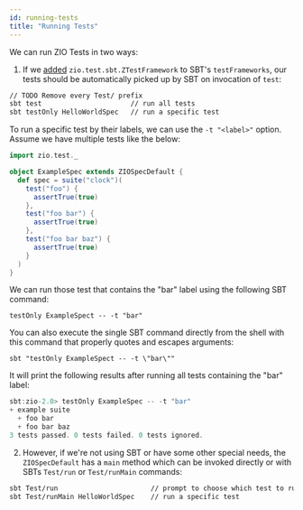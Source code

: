 ```yaml
---
id: running-tests
title: "Running Tests"
---
```


We can run ZIO Tests in two ways:

1. If we [added](installation.md) `zio.test.sbt.ZTestFramework` to SBT's `testFrameworks`, our tests should be automatically picked up by SBT on invocation of `test`:

```bash
// TODO Remove every Test/ prefix
sbt test                      // run all tests
sbt testOnly HelloWorldSpec   // run a specific test
```

To run a specific test by their labels, we can use the `-t "<label>"` option. Assume we have multiple tests like the below:

```scala mdoc:compile-only
import zio.test._

object ExampleSpec extends ZIOSpecDefault {
  def spec = suite("clock")(
    test("foo") {
      assertTrue(true)
    },
    test("foo bar") {
      assertTrue(true)
    },
    test("foo bar baz") {
      assertTrue(true)
    }
  )
}
```

We can run those test that contains the "bar" label using the following SBT command:
```
testOnly ExampleSpect -- -t "bar"
```
You can also execute the single SBT command directly from the shell with this command that properly quotes and escapes arguments:
```
sbt "testOnly ExampleSpect -- -t \"bar\""
```

It will print the following results after running all tests containing the "bar" label:

```scala
sbt:zio-2.0> testOnly ExampleSpec -- -t "bar"
+ example suite
  + foo bar
  + foo bar baz
3 tests passed. 0 tests failed. 0 tests ignored.
```

2. However, if we're not using SBT or have some other special needs, the `ZIOSpecDefault` has a `main` method which can be invoked directly or with SBTs `Test/run` or `Test/runMain` commands:

```bash
sbt Test/run                       // prompt to choose which test to run
sbt Test/runMain HelloWorldSpec    // run a specific test
```
